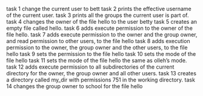 task 1 change the current user to bett
task 2 prints the effective username of the current user.
task 3 prints all the groups the current user is part of.
task 4 changes the owner of the file hello to the user betty
task 5 creates an empty file called hello.
task 6 adds execute permission to the owner of the file hello.
task 7 adds execute permission to the owner and the group owner, and read permission to other users, to the file hello
task 8 adds execution permission to the owner, the group owner and the other users, to the file hello
task 9 sets the permission to the file hello
task 10 sets the mode of the file hello
task 11 sets the mode of the file hello the same as olleh’s mode.
task 12 adds execute permission to all subdirectories of the current directory for the owner, the group owner and all other users.
task 13 creates a directory called my_dir with permissions 751 in the working directory.
task 14 changes the group owner to school for the file hello

